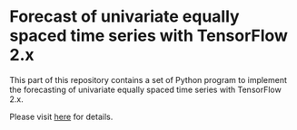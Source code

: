# Forecast of univariate equally spaced time series with TensorFlow 2.x

This part of this repository contains a set of Python program to implement the forecasting of univariate equally spaced time series with TensorFlow 2.x.

Please visit [here](https://computationalmindset.com/en/neural-networks/univariate-equally-spaced-time-series-forecast-with-tensorflow.html) for details.
